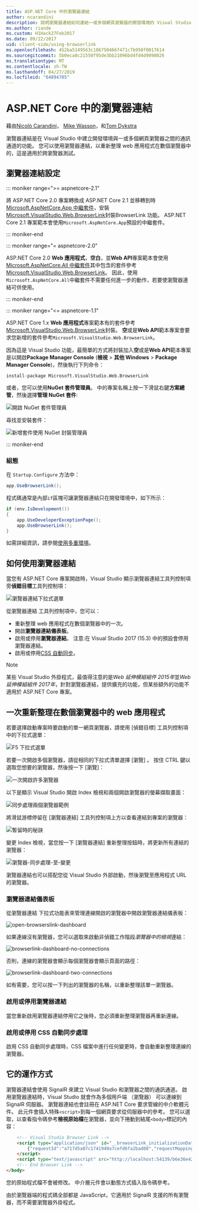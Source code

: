 ```yaml
---
title: ASP.NET Core 中的瀏覽器連結
author: ncarandini
description: 說明瀏覽器連結如何連結一或多個網頁瀏覽器的開發環境的 Visual Studio 功能。
ms.author: riande
ms.custom: H1Hack27Feb2017
ms.date: 09/22/2017
uid: client-side/using-browserlink
ms.openlocfilehash: 452ba5149563c186750466f471c7b950f0017614
ms.sourcegitcommit: 5b0eca8c21550f95de3bb21096bd4fd4d9098026
ms.translationtype: MT
ms.contentlocale: zh-TW
ms.lasthandoff: 04/27/2019
ms.locfileid: "64894705"
---
```

# <a name="browser-link-in-aspnet-core"></a>ASP.NET Core 中的瀏覽器連結

藉由[Nicolò Carandini](https://github.com/ncarandini)， [Mike Wasson](https://github.com/MikeWasson)，和[Tom Dykstra](https://github.com/tdykstra)

瀏覽器連結是在 Visual Studio 中建立開發環境與一或多個網頁瀏覽器之間的通訊通道的功能。 您可以使用瀏覽器連結，以重新整理 web 應用程式在數個瀏覽器中的，這是適用於跨瀏覽器測試。

## <a name="browser-link-setup"></a>瀏覽器連結設定

::: moniker range=">= aspnetcore-2.1"

將 ASP.NET Core 2.0 專案轉換成 ASP.NET Core 2.1 並移轉到時[Microsoft.AspNetCore.App 中繼套件](xref:fundamentals/metapackage-app)，安裝[Microsoft.VisualStudio.Web.BrowserLink](https://www.nuget.org/packages/Microsoft.VisualStudio.Web.BrowserLink/)封裝BrowserLink 功能。 ASP.NET Core 2.1 專案範本會使用`Microsoft.AspNetCore.App`預設的中繼套件。

::: moniker-end

::: moniker range="= aspnetcore-2.0"

ASP.NET Core 2.0 **Web 應用程式**，**空白**，並**Web API**專案範本會使用[Microsoft.AspNetCore.All 中繼套件](xref:fundamentals/metapackage)其中包含的套件參考[Microsoft.VisualStudio.Web.BrowserLink](https://www.nuget.org/packages/Microsoft.VisualStudio.Web.BrowserLink/)。 因此，使用`Microsoft.AspNetCore.All`中繼套件不需要任何進一步的動作，若要使瀏覽器連結可供使用。

::: moniker-end

::: moniker range="<= aspnetcore-1.1"

ASP.NET Core 1.x **Web 應用程式**專案範本有的套件參考[Microsoft.VisualStudio.Web.BrowserLink](https://www.nuget.org/packages/Microsoft.VisualStudio.Web.BrowserLink/)封裝。 **空**或是**Web API**範本專案會要求您新增的套件參考`Microsoft.VisualStudio.Web.BrowserLink`。

因為這是 Visual Studio 功能，最簡單的方式將封裝加入**空**或是**Web API**範本專案是以開啟**Package Manager Console** (**檢視** > **其他 Windows** > **Package Manager Console**)，然後執行下列命令：

```console
install-package Microsoft.VisualStudio.Web.BrowserLink
```

或者，您可以使用**NuGet 套件管理員**。 中的專案名稱上按一下滑鼠右鍵**方案總管**，然後選擇**管理 NuGet 套件**:

![開啟 NuGet 套件管理員](using-browserlink/_static/open-nuget-package-manager.png)

尋找並安裝套件：

![新增套件使用 NuGet 封裝管理員](using-browserlink/_static/add-package-with-nuget-package-manager.png)

::: moniker-end

### <a name="configuration"></a>組態

在 `Startup.Configure` 方法中：

```csharp
app.UseBrowserLink();
```

程式碼通常是內部`if`區塊可讓瀏覽器連結只在開發環境中，如下所示：

```csharp
if (env.IsDevelopment())
{
    app.UseDeveloperExceptionPage();
    app.UseBrowserLink();
}
```

如需詳細資訊，請參閱[使用多重環境](xref:fundamentals/environments)。

## <a name="how-to-use-browser-link"></a>如何使用瀏覽器連結

當您有 ASP.NET Core 專案開啟時，Visual Studio 顯示瀏覽器連結工具列控制項旁**偵錯目標**工具列控制項：

![瀏覽器連結下拉式選單](using-browserlink/_static/browserLink-dropdown-menu.png)

從瀏覽器連結 工具列控制項中，您可以：

* 重新整理 web 應用程式在數個瀏覽器中的一次。
* 開啟**瀏覽器連結儀表板**。
* 啟用或停用**瀏覽器連結**。 注意:在 Visual Studio 2017 (15.3) 中的預設會停用瀏覽器連結。
* 啟用或停用[CSS 自動同步](#enable-or-disable-css-auto-sync)。

> [!NOTE]
> 某些 Visual Studio 外掛程式，最值得注意的是*Web 延伸模組組件 2015年*並*Web 延伸模組組件 2017年*，針對瀏覽器連結，提供擴充的功能，但某些額外的功能不適用於 ASP.NET Core 專案。

## <a name="refresh-the-web-app-in-several-browsers-at-once"></a>一次重新整理在數個瀏覽器中的 web 應用程式

若要選擇啟動專案時要啟動的單一網頁瀏覽器，請使用 [偵錯目標] 工具列控制項中的下拉式選單：

![F5 下拉式選單](using-browserlink/_static/debug-target-dropdown-menu.png)

若要一次開啟多個瀏覽器，請從相同的下拉式清單選擇 [瀏覽] 。 按住 CTRL 鍵以選取您想要的瀏覽器，然後按一下 [瀏覽]：

![一次開啟許多瀏覽器](using-browserlink/_static/open-many-browsers-at-once.png)

以下是顯示 Visual Studio 開啟 Index 檢視和兩個開啟瀏覽器的螢幕擷取畫面：

![同步處理兩個瀏覽器範例](using-browserlink/_static/sync-with-two-browsers-example.png)

將滑鼠游標停留在 [瀏覽器連結] 工具列控制項上方以查看連結到專案的瀏覽器：

![暫留時的秘訣](using-browserlink/_static/hoover-tip.png)

變更 Index 檢視，當您按一下 [瀏覽器連結] 重新整理按鈕時，將更新所有連結的瀏覽器：

![瀏覽器-同步處理-至-變更](using-browserlink/_static/browsers-sync-to-changes.png)

瀏覽器連結也可以搭配您從 Visual Studio 外部啟動，然後瀏覽至應用程式 URL 的瀏覽器。

### <a name="the-browser-link-dashboard"></a>瀏覽器連結儀表板

從瀏覽器連結 下拉式功能表來管理連線開啟的瀏覽器中開啟瀏覽器連結儀表板：

![open-browserslink-dashboard](using-browserlink/_static/open-browserlink-dashboard.png)

如果連線沒有瀏覽器，您可以選取來啟動非偵錯工作階段*瀏覽器中的檢視*連結：

![browserlink-dashboard-no-connections](using-browserlink/_static/browserlink-dashboard-no-connections.png)

否則，連線的瀏覽器會顯示每個瀏覽器會顯示頁面的路徑：

![browserlink-dashboard-two-connections](using-browserlink/_static/browserlink-dashboard-two-connections.png)

如有需要，您可以按一下列出的瀏覽器的名稱，以重新整理該單一瀏覽器。

### <a name="enable-or-disable-browser-link"></a>啟用或停用瀏覽器連結

當您重新啟用瀏覽器連結停用它之後時，您必須重新整理瀏覽器再重新連線。

### <a name="enable-or-disable-css-auto-sync"></a>啟用或停用 CSS 自動同步處理

啟用 CSS 自動同步處理時，CSS 檔案中進行任何變更時，會自動重新整理連線的瀏覽器。

## <a name="how-it-works"></a>它的運作方式

瀏覽器連結會使用 SignalR 來建立 Visual Studio 和瀏覽器之間的通訊通道。 啟用瀏覽器連結時，Visual Studio 就會作為多個用戶端 （瀏覽器） 可以連線到 SignalR 伺服器。 瀏覽器連結也會註冊在 ASP.NET Core 要求管線的中介軟體元件。 此元件會插入特殊`<script>`到每一個網頁要求從伺服器中的參考。 您可以選取，以查看指令碼參考**檢視原始檔**在瀏覽器，並向下捲動到結尾`<body>`標記的內容：

```html
    <!-- Visual Studio Browser Link -->
    <script type="application/json" id="__browserLink_initializationData">
        {"requestId":"a717d5a07c1741949a7cefd6fa2bad08","requestMappingFromServer":false}
    </script>
    <script type="text/javascript" src="http://localhost:54139/b6e36e429d034f578ebccd6a79bf19bf/browserLink" async="async"></script>
    <!-- End Browser Link -->
</body>
```

您的原始程式檔不會被修改。 中介層元件會以動態方式插入指令碼參考。

由於瀏覽器端的程式碼全部都是 JavaScript，它適用於 SignalR 支援的所有瀏覽器，而不需要瀏覽器外掛程式。
